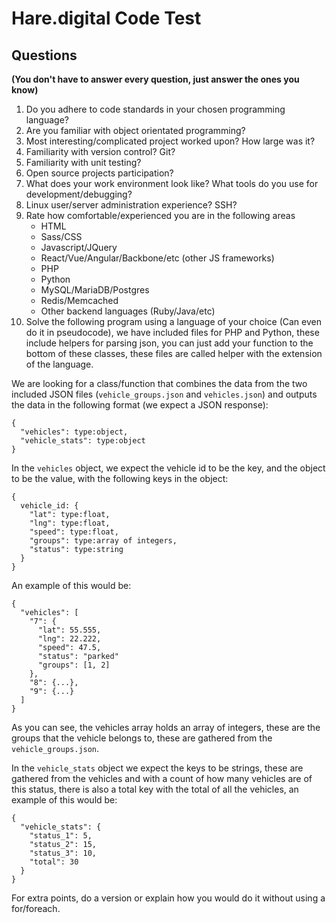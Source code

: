 # Hare.digital Code Test

## Questions
**(You don't have to answer every question, just answer the ones you know)**

1. Do you adhere to code standards in your chosen programming language?
2. Are you familiar with object orientated programming?
3. Most interesting/complicated project worked upon? How large was it?
4. Familiarity with version control? Git?
5. Familiarity with unit testing?
6. Open source projects participation?
7. What does your work environment look like? What tools do you use for development/debugging?
8. Linux user/server administration experience? SSH?
9. Rate how comfortable/experienced you are in the following areas
    - HTML
    - Sass/CSS
    - Javascript/JQuery
    - React/Vue/Angular/Backbone/etc (other JS frameworks)
    - PHP
    - Python
    - MySQL/MariaDB/Postgres
    - Redis/Memcached
    - Other backend languages (Ruby/Java/etc)
10. Solve the following program using a language of your choice (Can even do it in pseudocode), we have included files for PHP and Python, these include
helpers for parsing json, you can just add your function to the bottom of these classes, these files are called helper with the extension of the language.

We are looking for a class/function that combines the data from the two included JSON files (`vehicle_groups.json` and
`vehicles.json`) and outputs the data in the following format (we expect a JSON response):

```
{
  "vehicles": type:object,
  "vehicle_stats": type:object
}
 ```

In the `vehicles` object, we expect the vehicle id to be the key, and the object to be the value, with the following keys
in the object:

```
{
  vehicle_id: {
    "lat": type:float,
    "lng": type:float,
    "speed": type:float,
    "groups": type:array of integers,
    "status": type:string
  }
}
```

An example of this would be:

```
{
  "vehicles": [
    "7": {
      "lat": 55.555,
      "lng": 22.222,
      "speed": 47.5,
      "status": "parked"
      "groups": [1, 2]
    },
    "8": {...},
    "9": {...}
  ]
}
```

As you can see, the vehicles array holds an array of integers, these are the groups that the vehicle belongs to, these
are gathered from the `vehicle_groups.json`.

In the `vehicle_stats` object we expect the keys to be strings, these are gathered from the vehicles and with a count of
how many vehicles are of this status, there is also a total key with the total of all the vehicles, an example of this
would be:

```
{
  "vehicle_stats": {
    "status_1": 5,
    "status_2": 15,
    "status_3": 10,
    "total": 30
  }
}
```

For extra points, do a version or explain how you would do it without using a for/foreach.
